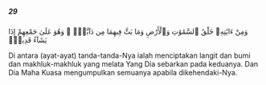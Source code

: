##### 29

<span class="ayah">وَمِنْ ءَايَٰتِهِۦ خَلْقُ ٱلسَّمَٰوَٰتِ وَٱلْأَرْضِ وَمَا بَثَّ فِيهِمَا مِن دَآبَّةٍۢ ۚ وَهُوَ عَلَىٰ جَمْعِهِمْ إِذَا يَشَآءُ قَدِيرٌۭ</span>

<span class="ayah_translation">Di antara (ayat-ayat) tanda-tanda-Nya ialah menciptakan langit dan bumi dan makhluk-makhluk yang melata Yang Dia sebarkan pada keduanya. Dan Dia Maha Kuasa mengumpulkan semuanya apabila dikehendaki-Nya.</span>
